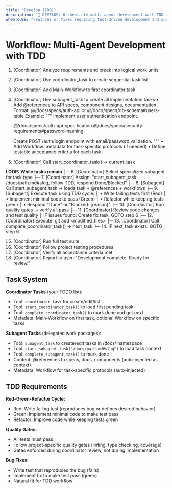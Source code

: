 ```yaml
---
title: "Develop (TDD)"
description: "🎯 DEVELOP: Orchestrate multi-agent development with TDD and quality gates"
whenToUse: "Features or fixes requiring test-driven development and quality gates"
---
```


# Workflow: Multi-Agent Development with TDD

1. [Coordinator] Analyze requirements and break into logical work units
2. [Coordinator] Use coordinator_task to create sequential task list
3. [Coordinator] Add Main-Workflow to first coordinator task
4. [Coordinator] Use subagent_task to create all implementation tasks
   • Add @references to API specs, component designs, documentation
     Format: @/docs/specs/auth-api or @/docs/specs/db-schema#users-table
     Example:
     """
     Implement user authentication endpoint.

     @/docs/specs/auth-api-specification
     @/docs/specs/security-requirements#password-hashing

     Create POST /auth/login endpoint with email/password validation.
     """
   • Add Workflow: metadata for task-specific protocols (if needed)
   • Define testable acceptance criteria for each task
5. [Coordinator] Call start_coordinator_task() → current_task

**LOOP: While tasks remain**
├─ 6. [Coordinator] Select specialized subagent for task type
├─ 7. [Coordinator] Assign: "start_subagent_task /docs/path.md#slug, follow TDD, respond Done/Blocked"
├─ 8. [Subagent] Call start_subagent_task → loads task + @references + workflows
├─ 9. [Subagent] Execute task using TDD cycle:
│  • Write failing tests first (Red)
│  • Implement minimal code to pass (Green)
│  • Refactor while keeping tests green
│  • Respond "Done" or "Blocked: [reason]"
├─ 10. [Coordinator] Run quality gates → verify all pass
├─ 11. [Coordinator] Review code changes and test quality
│  IF issues found: Create fix task, GOTO step 6
├─ 12. [Coordinator] Execute: git add <modified_files>
├─ 13. [Coordinator] Call complete_coordinator_task() → next_task
└─ 14. IF next_task exists: GOTO step 6

15. [Coordinator] Run full test suite
16. [Coordinator] Follow project testing procedures
17. [Coordinator] Verify all acceptance criteria met
18. [Coordinator] Report to user: "Development complete. Ready for review."

## Task System

**Coordinator Tasks** (your TODO list):
- Tool: `coordinator_task` for create/edit/list
- Tool: `start_coordinator_task()` to load first pending task
- Tool: `complete_coordinator_task()` to mark done and get next
- Metadata: Main-Workflow on first task, optional Workflow on specific tasks

**Subagent Tasks** (delegated work packages):
- Tool: `subagent_task` to create/edit tasks in /docs/ namespace
- Tool: `start_subagent_task("/docs/path.md#slug")` to load task context
- Tool: `complete_subagent_task()` to mark done
- Content: @references to specs, docs, components (auto-injected as context)
- Metadata: Workflow for task-specific protocols (auto-injected)

## TDD Requirements

**Red-Green-Refactor Cycle:**
- Red: Write failing test (reproduces bug or defines desired behavior)
- Green: Implement minimal code to make test pass
- Refactor: Improve code while keeping tests green

**Quality Gates:**
- All tests must pass
- Follow project-specific quality gates (linting, type checking, coverage)
- Gates enforced during coordinator review, not during implementation

**Bug Fixes:**
- Write test that reproduces the bug (fails)
- Implement fix to make test pass (green)
- Natural fit for TDD workflow
